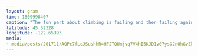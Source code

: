 ```yaml
---
layout: gram
time: 1509998407
caption: "The fun part about climbing is failing and then failing again and then failing again... and then succeeding!"
latitude: 45.52328
longitude: -122.65393
media:
- media/posts/201711/AQPc7fLcJSushhR4HF2TQUmjvq7V4hI5KJD1v07ysG2n0hGvZk5epHpT9YldtNe3cbnImcXXPhRkFgWkNkDgYZKe38NdWF3Sdn24aqw_17907329581042820.mp4
---
```

